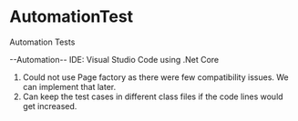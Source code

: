 # AutomationTest
Automation Tests

--Automation--
IDE: Visual Studio Code using .Net Core

1) Could not use Page factory as there were few compatibility issues. We can implement that later.
2) Can keep the test cases in different class files if the code lines would get increased.
